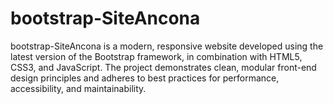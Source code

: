 # bootstrap-SiteAncona

bootstrap-SiteAncona is a modern, responsive website developed using the latest version of the Bootstrap framework, in combination with HTML5, CSS3, and JavaScript.
The project demonstrates clean, modular front-end design principles and adheres to best practices for performance, accessibility, and maintainability.
